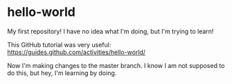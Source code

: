 # hello-world
My first repository!
I have no idea what I'm doing, but I'm trying to learn!

This GitHub tutorial was very useful: https://guides.github.com/activities/hello-world/

Now I'm making changes to the master branch. I know I am not supposed to do this, but hey, I'm learning by doing.
